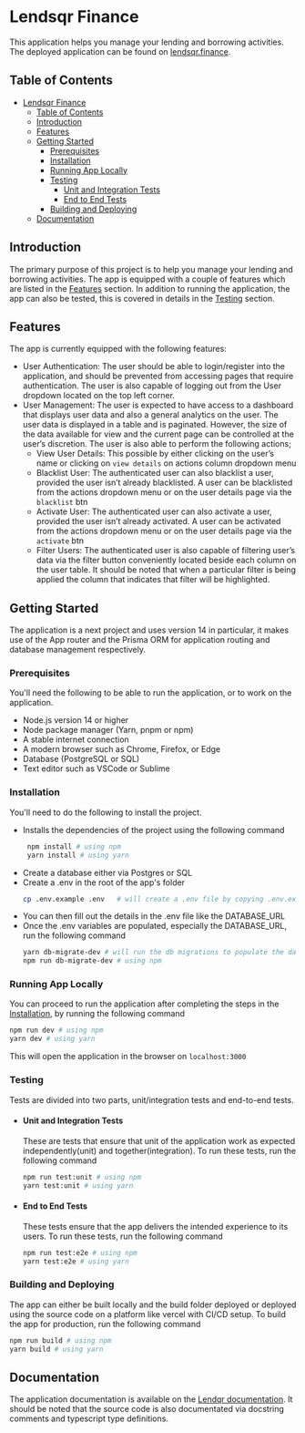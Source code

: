 # Lendsqr Finance

This application helps you manage your lending and borrowing activities. The deployed application can be found on [lendsqr.finance](https://lendsqr-fe-test-rust.vercel.app/).

## Table of Contents

- [Lendsqr Finance](#lendsqr-finance)
  - [Table of Contents](#table-of-contents)
  - [Introduction](#introduction)
  - [Features](#features)
  - [Getting Started](#getting-started)
    - [Prerequisites](#prerequisites)
    - [Installation](#installation)
    - [Running App Locally](#running-app-locally)
    - [Testing](#testing)
      - [Unit and Integration Tests](#unit-and-integration-tests)
      - [End to End Tests](#end-to-end-tests)
    - [Building and Deploying](#building-and-deploying)
  - [Documentation](#documentation)

## Introduction

The primary purpose of this project is to help you manage your lending and borrowing activities. The app is equipped with a couple of features which are listed in the [Features](#features) section. In addition to running the application, the app can also be tested, this is covered in details in the [Testing](#testing) section.

## Features

The app is currently equipped with the following features:

- User Authentication: The user should be able to login/register into the application, and should be prevented from accessing pages that require authentication. The user is also capable of logging out from the User dropdown located on the top left corner.
- User Management: The user is expected to have access to a dashboard that displays user data and also a general analytics on the user. The user data is displayed in a table and is paginated. However, the size of the data available for view and the current page can be controlled at the user’s discretion. The user is also able to perform the following actions;
  - View User Details: This possible by either clicking on the user’s name or clicking on `view details` on actions column dropdown menu
  - Blacklist User: The authenticated user can also blacklist a user, provided the user isn’t already blacklisted. A user can be blacklisted from the actions dropdown menu or on the user details page via the `blacklist` btn
  - Activate User: The authenticated user can also activate a user, provided the user isn’t already activated. A user can be activated from the actions dropdown menu or on the user details page via the `activate` btn
  - Filter Users: The authenticated user is also capable of filtering user’s data via the filter button conveniently located beside each column on the user table. It should be noted that when a particular filter is being applied the column that indicates that filter will be highlighted.

## Getting Started

The application is a next project and uses version 14 in particular, it makes use of the App router and the Prisma ORM for application routing and database management respectively.

### Prerequisites

You'll need the following to be able to run the application, or to work on the application.

- Node.js version 14 or higher
- Node package manager (Yarn, pnpm or npm)
- A stable internet connection
- A modern browser such as Chrome, Firefox, or Edge
- Database (PostgreSQL or SQL)
- Text editor such as VSCode or Sublime

### Installation

You'll need to do the following to install the project.

- Installs the dependencies of the project using the following command
  ```bash
   npm install # using npm
   yarn install # using yarn
  ```
- Create a database either via Postgres or SQL
- Create a .env in the root of the app's folder
  ```bash
  cp .env.example .env   # will create a .env file by copying .env.example
  ```
- You can then fill out the details in the .env file like the DATABASE_URL
- Once the .env variables are populated, especially the DATABASE_URL, run the following command
  ```bash
  yarn db-migrate-dev # will run the db migrations to populate the database
  npm run db-migrate-dev # using npm
  ```

### Running App Locally

You can proceed to run the application after completing the steps in the [Installation](#installation), by running the following command

```bash
npm run dev # using npm
yarn dev # using yarn
```

This will open the application in the browser on `localhost:3000`

### Testing

Tests are divided into two parts, unit/integration tests and end-to-end tests.

- #### Unit and Integration Tests
  These are tests that ensure that unit of the application work as expected independently(unit) and together(integration). To run these tests, run the following command
  ```bash
  npm run test:unit # using npm
  yarn test:unit # using yarn
  ```
- #### End to End Tests
  These tests ensure that the app delivers the intended experience to its users. To run these tests, run the following command
  ```bash
  npm run test:e2e # using npm
  yarn test:e2e # using yarn
  ```

### Building and Deploying

The app can either be built locally and the build folder deployed or deployed using the source code on a platform like vercel with CI/CD setup. To build the app for production, run the following command

```bash
npm run build # using npm
yarn build # using yarn
```

## Documentation

The application documentation is available on the [Lendqr documentation](https://carnation-bladder-b2b.notion.site/Lendsqr-Assessment-2be98206dfbd4b128b118d8516e26e2f?pvs=4). It should be noted that the source code is also documentated via docstring comments and typescript type definitions.
